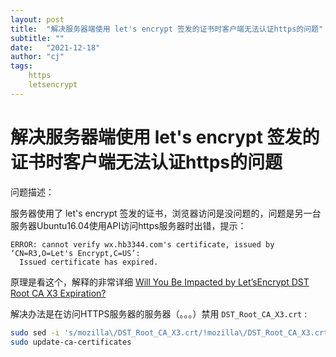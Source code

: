 ```yaml
---
layout: post
title:  "解决服务器端使用 let's encrypt 签发的证书时客户端无法认证https的问题"
subtitle: ""
date:   "2021-12-18"
author: "cj"
tags:
    https
    letsencrypt
---
```


# 解决服务器端使用 let's encrypt 签发的证书时客户端无法认证https的问题

问题描述：

服务器使用了 let's encrypt 签发的证书，浏览器访问是没问题的，问题是另一台服务器Ubuntu16.04使用API访问https服务器时出错，提示：
```
ERROR: cannot verify wx.hb3344.com's certificate, issued by ‘CN=R3,O=Let's Encrypt,C=US’:
  Issued certificate has expired.
```

原理是看这个，解释的非常详细 [Will You Be Impacted by Let’sEncrypt DST Root CA X3 Expiration?](https://medium.com/geekculture/will-you-be-impacted-by-letsencrypt-dst-root-ca-x3-expiration-d54a018df257)

解决办法是在访问HTTPS服务器的服务器（。。。）禁用 `DST_Root_CA_X3.crt` :

```bash
sudo sed -i 's/mozilla\/DST_Root_CA_X3.crt/!mozilla\/DST_Root_CA_X3.crt/g' /etc/ca-certificates.conf
sudo update-ca-certificates
```


